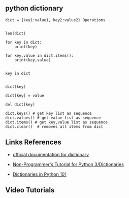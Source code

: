 ## python dictionary


    dict = {key1:value1, key2:value2} Operations


    len(dict) 

    for key in dict:
        print(key)

    for key,value in dict.items():
        print(key,value)


    key in dict


    dict[key] 

    dict[key] = value

    del dict[key]

    dict.keys() # get key list as sequence
    dict.values() # get value list as sequence
    dict.items() # get key,value list as sequence
    dict.clear()  # removes all items from dict



## Links References

 - [official documentation for dictionary](https://docs.python.org/3/library/stdtypes.html#mapping-types-dict)

 - [Non-Programmer's Tutorial for Python 3/Dictionaries](https://en.wikibooks.org/wiki/Non-Programmer%27s_Tutorial_for_Python_3/Dictionaries)

 - [Dictionaries in Python 101](https://python101.pythonlibrary.org/chapter3_lists_dicts.html)



## Video Tutorials





